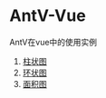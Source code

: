 # AntV-Vue
AntV在vue中的使用实例

1. [柱状图](./char/columnChart.html)
2. [环状图](./char/pieChart.html)
3. [面积图](./char/areaChart.html)